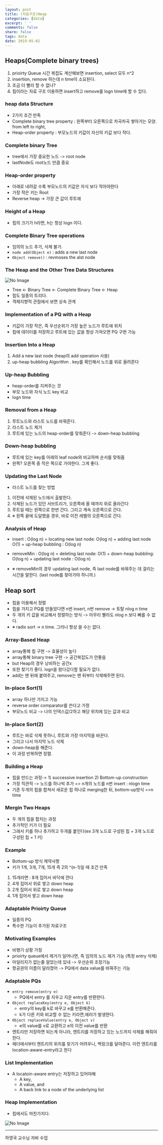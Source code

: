 ```yaml
---
layout: post
title: (자료구조)Heap
categories: [data]
excerpt: ' '
comments: false
share: false
tags: data
date: 2019-05-02
---
```


## Heaps(Complete binary trees)

1.  prioirty Queue 시간 복잡도 계산해보면 insertion, select 모두 n^2
2.  insertion, remove 하는데 n time이 소요된다.
3.  조금 더 빨리 할 수 없나?
4.  힙이라는 자료 구조 이용하면 insert하고 remove를 logn time에 할 수 있다.

### heap data Structure

- 2가지 조건 만족
- Complete binary tree property : 왼쪽부터 오른쪽으로 차곡차곡 쌓아가는 모양. from left to right,
- Heap-order property : 부모노드의 키값이 자신의 키값 보다 작다.

### Complete binary Tree

- tree에서 가장 중요한 노드 -> root node
- lastNode도 root노드 만큼 중요

### Heap-order property

- 아래로 내려갈 수록 부모노드의 키값은 자식 보다 작아야한다
- 가장 작은 키는 Root
- Reverse heap -> 가장 큰 값이 루트에

### Height of a Heap

- 힙의 크기가 h라면, h는 항상 logn 이다.

### Complete Binary Tree operations

- 임의의 노드 추가, 삭제 불가.
- `node add(Object e)` : adds a new last node
- `Object remove()` : revmoses the alst node

### The Heap and the Other Tree Data Structures

![No Image](/assets/posts/20190502/1.png)

- Tree <- Binary Tree <- Complete Binary Tree <- Heap
- 힙도 일종의 트리다.
- 객체지향적 관점에서 보면 상속 관계

### Implementation of a PQ with a Heap

- 키값이 가장 작은, 즉 우선순위가 가장 높은 노드가 루트에 위치
- 힙에 데이터를 저장하고 루트에 있는 값을 항상 가져오면 PQ 구현 가능

### Insertion Into a Heap

1. Add a new last node (heap의 add operation 사용)
2. up-heap bubbling Algorithm . key를 확인해서 노드를 위로 올려준다

### Up-heap Bubbling

- heap-order를 지켜주는 것
- 부모 노드와 자식 노드 key 비교
- logn time

### Removal from a Heap

1. 루트노드와 라스트 노드를 바꿔준다.
2. 라스트 노드 제거
3. 루트에 있는 노드의 heap-order를 맞춰준다 -> down-heap bubbling

### Down-heap bubbling

- 루트에 있는 key를 아래의 leaf node와 비교하며 순서를 맞춰줌
- 왼쪽? 오른쪽 중 작은 쪽으로 가야한다. 그게 좋다.

### Updating the Last Node

- 라스트 노드를 찾는 방법

1. 이전에 삭제된 노드에서 출발한다.
2. 삭제된 노드가 있던 서브트리가, 오른쪽에 올 때까지 위로 올라간다
3. 루트일 때는 왼쪽으로 한번 간다. 그리고 계속 오른쪽으로 간다.
4. ※ 왼쪽 끝에 도달했을 경우, 바로 이전 레벨의 오른쪽으로 간다.

### Analysis of Heap

- insert : O(log n) = locating new last node: O(log n) + adding last node O(1) + up-heap bubbling : O(log n)

- removeMin : O(log n) = deleting last node: O(1) + down-heap bubbling: O(log n) + updating last node : O(log n)

- ※ removeMin의 경우 updating last node, 즉 last node를 바꿔주는 데 걸리는 시간을 말한다. (last node를 찾아가야 하니까.)

## Heap sort

- 힙을 이용해서 정렬
- 힙을 가지고 PQ를 만들었다면 n번 insert, n번 remove -> 토탈 nlog n time
- 두 개의 키 값을 비교해서 정렬하는 방식 -> 아무리 빨라도 nlog n 보다 빠를 수 없다.
- ※ radix sort -> n time. 그러나 항상 쓸 수는 없다.

### Array-Based Heap

- array통해 힙 구현 -> 효율성이 높다
- array통해 binary tree 구현 -> 공간복잡도가 안좋음
- but Heap의 경우 낭비하는 공간x
- 또한 찾기가 좋다. logn을 왔다갔다할 필요가 없다.
- add는 맨 뒤에 붙여주고, remove는 맨 뒤부터 삭제해주면 된다.

### In-place Sort(1)

- array 하나만 가지고 가능
- reverse order comparator를 쓴다고 가정
- 부모노드 비교 -> 나의 인덱스값/2하고 해당 위치에 있는 값과 비교

### In-place Sort(2)

- 루트는 바로 삭제 못하니, 루트와 가장 마지막을 바꾼다.
- 그리고 나서 마지막 노드 삭제
- down-heap을 해준다.
- 이 과정 반복하면 정렬.

### Building a Heap

- 힙을 만드는 과정-> 1) successive insertion 2) Bottom-up construction
- 가장 직관적 -> 노드를 하나씩 추가 => n개의 노드를 n번 insert : nlogn time
- 기존 두개의 힙을 합쳐서 새로운 힙 하나로 merging한 뒤, bottom-up방식 =>n time

### Mergin Two Heaps

- 두 개의 힙을 합치는 과정
- 추가적인 키가 더 필요
- 그래서 키를 하나 추가하고 두개를 붙인다(ex 3개 노드로 구성된 힙 + 3개 노드로 구성된 힙 + 1 키)

### Example

- Bottom-up 방식 제약사항
- 키가 1개, 3개, 7개, 15개 즉 2의 ^(n-1)일 때 조건 만족

1.  15개라면 : 8개 집어서 바닥에 깐다
2.  4개 집어서 위로 쌓고 down heap
3.  2개 집어서 위로 쌓고 down heap
4.  1개 집어서 쌓고 down heap

### Adaptable Prioirty Queue

- 일종의 PQ
- 특수한 기능이 추가된 자료구조

### Motivating Examples

- 비행기 상황 가정
- prioirty queue에서 제거가 일어나면, 즉 임의의 노드 제거 기능 (특정 entry 삭제)
- 마일리지가 없는줄 알았는데 있네 -> 우선순위 조정기능
- 항공권의 이름이 달라졌어 -> PQ에서 data value를 바꿔주는 기능

### Adaptable PQs

- `entry remove(entry e)`
  - PQ에서 entry 를 지우고 지운 entry를 반환한다.
- `Object replaceKey(entry e, Object k)`
  - entry의 key를 k로 바꾸고 e를 반환해준다.
  - k가 다른 키와 비교할 수 없는 키라면,에러가 발생한다.
- `Object replaceValue(entry e, Object v)`
  - e의 value를 v로 교환하고 e의 이전 value를 반환
- 엔트리만 저장하면 되는게 아니라, 엔트리를 저장하고 있는 노드까지 삭제를 해줘야 한다.
- 헤더에서부터 엔트리의 위치를 찾기가 어려우니, 백링크를 달아준다. 이런 엔트리를 location-aware-entry라고 한다

### List Implementation

- A locatoin-aware entry는 저장하고 있어야해
  - A key,
  - A value, and
  - A back link to a node of the underlying list

### Heap Implementation

- 힙에서도 마찬가지다.

![No Image](/assets/posts/20190502/2.png)

---

하영국 교수님 자바 수업
